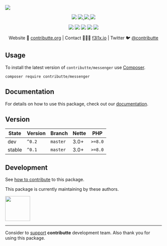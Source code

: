 ![](https://heatbadger.now.sh/github/readme/contributte/messenger/)

<p align=center>
  <a href="https://github.com/contributte/messenger/actions"><img src="https://badgen.net/github/checks/contributte/messenger/master?cache=300"></a>
  <a href="https://coveralls.io/r/contributte/messenger"> <img src="https://badgen.net/coveralls/c/github/contributte/messenger?cache=300"> </a>
  <a href="https://packagist.org/packages/contributte/messenger"> <img src="https://badgen.net/packagist/dm/contributte/messenger"> </a>
  <a href="https://packagist.org/packages/contributte/messenger"> <img src="https://badgen.net/packagist/v/contributte/messenger"> </a>
</p>
<p align=center>
  <a href="https://packagist.org/packages/contributte/messenger"><img src="https://badgen.net/packagist/php/contributte/messenger"></a>
  <a href="https://github.com/contributte/messenger"><img src="https://badgen.net/github/license/contributte/messenger"></a>
  <a href="https://bit.ly/ctteg"><img src="https://badgen.net/badge/support/gitter/cyan"></a>
  <a href="https://bit.ly/cttfo"><img src="https://badgen.net/badge/support/forum/yellow"></a>
  <a href="https://contributte.org/partners.html"><img src="https://badgen.net/badge/become/a%20patron/F96854"></a>
<p>

<p align=center>
Website 🚀 <a href="https://contributte.org">contributte.org</a> | Contact 👨🏻‍💻 <a href="https://f3l1x.io">f3l1x.io</a> | Twitter 🐦 <a href="https://twitter.com/contributte">@contributte</a>
</p>

## Usage

To install the latest version of `contributte/messenger` use [Composer](https://getcomposer.org).

```
composer require contributte/messenger
```

## Documentation

For details on how to use this package, check out our [documentation](.docs).

## Version

| State  | Version | Branch   | Nette | PHP     |
|--------|---------|----------|-------|---------|
| dev    | `^0.2`  | `master` | 3.0+  | `>=8.0` |
| stable | `^0.1`  | `master` | 3.0+  | `>=8.0` |

## Development

See [how to contribute](https://contributte.org/contributing.html) to this package.

This package is currently maintaining by these authors.

<a href="https://github.com/f3l1x">
  <img width="80" height="80" src="https://avatars2.githubusercontent.com/u/538058?v=3&s=80">
</a>

-----

Consider to [support](https://contributte.org/partners.html) **contributte** development team.
Also thank you for using this package.
